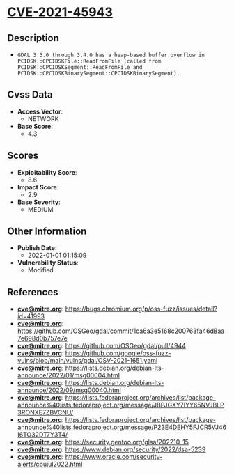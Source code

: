 
# [CVE-2021-45943](https://bugs.chromium.org/p/oss-fuzz/issues/detail?id=41993)

## Description

- `GDAL 3.3.0 through 3.4.0 has a heap-based buffer overflow in PCIDSK::CPCIDSKFile::ReadFromFile (called from PCIDSK::CPCIDSKSegment::ReadFromFile and PCIDSK::CPCIDSKBinarySegment::CPCIDSKBinarySegment).`

## Cvss Data

- **Access Vector**:
  - NETWORK
- **Base Score**:
  - 4.3

## Scores

- **Exploitability Score**:
  - 8.6
- **Impact Score**:
  - 2.9
- **Base Severity**:
  - MEDIUM

## Other Information

- **Publish Date**:
  - 2022-01-01 01:15:09
- **Vulnerability Status**:
  - Modified

## References

- **cve@mitre.org**: https://bugs.chromium.org/p/oss-fuzz/issues/detail?id=41993
- **cve@mitre.org**: https://github.com/OSGeo/gdal/commit/1ca6a3e5168c200763fa46d8aa7e698d0b757e7e
- **cve@mitre.org**: https://github.com/OSGeo/gdal/pull/4944
- **cve@mitre.org**: https://github.com/google/oss-fuzz-vulns/blob/main/vulns/gdal/OSV-2021-1651.yaml
- **cve@mitre.org**: https://lists.debian.org/debian-lts-announce/2022/01/msg00004.html
- **cve@mitre.org**: https://lists.debian.org/debian-lts-announce/2022/09/msg00040.html
- **cve@mitre.org**: https://lists.fedoraproject.org/archives/list/package-announce%40lists.fedoraproject.org/message/JBPJGXY7IYY65NVJBLP3RONXE7ZBVCNU/
- **cve@mitre.org**: https://lists.fedoraproject.org/archives/list/package-announce%40lists.fedoraproject.org/message/P23E4DEHY5FJCR5VJ46I6TO32DT7Y3T4/
- **cve@mitre.org**: https://security.gentoo.org/glsa/202210-15
- **cve@mitre.org**: https://www.debian.org/security/2022/dsa-5239
- **cve@mitre.org**: https://www.oracle.com/security-alerts/cpujul2022.html
